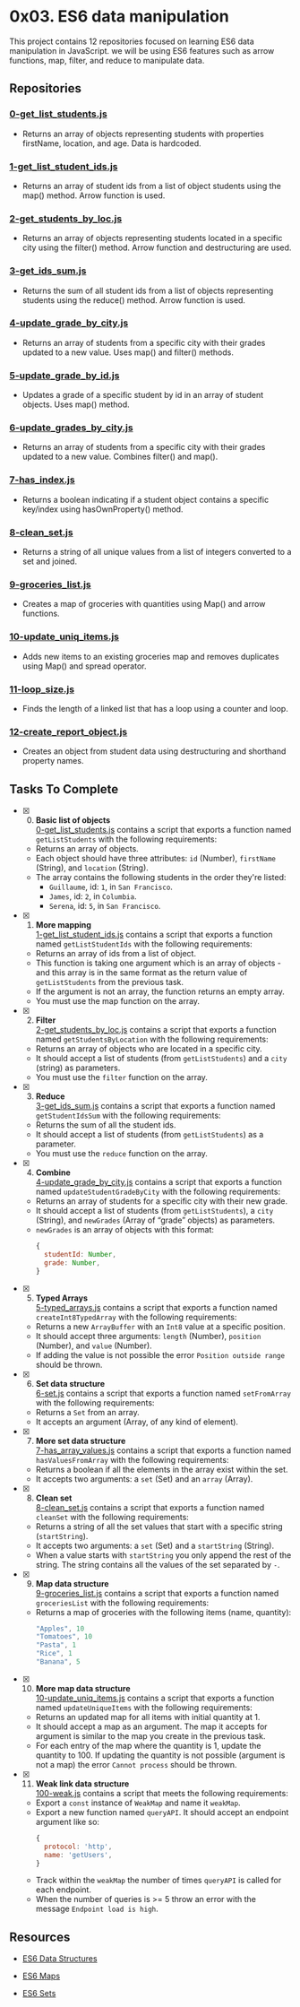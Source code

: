 # 0x03. ES6 data manipulation

This project contains 12 repositories focused on learning ES6 data manipulation in JavaScript. we will be using ES6 features such as arrow functions, map, filter, and reduce to manipulate data.

## Repositories 

### [0-get_list_students.js](./0-get_list_students.js)

- Returns an array of objects representing students with properties firstName, location, and age. Data is hardcoded.

### [1-get_list_student_ids.js](./1-get_list_student_ids.js)

- Returns an array of student ids from a list of object students using the map() method. Arrow function is used.

### [2-get_students_by_loc.js](./2-get_students_by_loc.js)

- Returns an array of objects representing students located in a specific city using the filter() method. Arrow function and destructuring are used.

### [3-get_ids_sum.js](./3-get_ids_sum.js) 

- Returns the sum of all student ids from a list of objects representing students using the reduce() method. Arrow function is used.

### [4-update_grade_by_city.js](./4-update_grade_by_city.js)

- Returns an array of students from a specific city with their grades updated to a new value. Uses map() and filter() methods.

### [5-update_grade_by_id.js](./5-update_grade_by_id.js)

- Updates a grade of a specific student by id in an array of student objects. Uses map() method.

### [6-update_grades_by_city.js](./6-update_grades_by_city.js)

- Returns an array of students from a specific city with their grades updated to a new value. Combines filter() and map().

### [7-has_index.js](./7-has_index.js) 

- Returns a boolean indicating if a student object contains a specific key/index using hasOwnProperty() method.

### [8-clean_set.js](./8-clean_set.js) 

- Returns a string of all unique values from a list of integers converted to a set and joined.

### [9-groceries_list.js](./9-groceries_list.js)

- Creates a map of groceries with quantities using Map() and arrow functions.

### [10-update_uniq_items.js](./10-update_uniq_items.js) 

- Adds new items to an existing groceries map and removes duplicates using Map() and spread operator.

### [11-loop_size.js](./11-loop_size.js)

- Finds the length of a linked list that has a loop using a counter and loop.

### [12-create_report_object.js](./12-create_report_object.js)

- Creates an object from student data using destructuring and shorthand property names.



## Tasks To Complete

+ [x] 0. **Basic list of objects**<br/>[0-get_list_students.js](0-get_list_students.js) contains a script that exports a function named `getListStudents` with the following requirements:
  + Returns an array of objects.
  + Each object should have three attributes: `id` (Number), `firstName` (String), and `location` (String).
  + The array contains the following students in the order they're listed:
    + `Guillaume`, id: `1`, in `San Francisco`.
    + `James`, id: `2`, in `Columbia`.
    + `Serena`, id: `5`, in `San Francisco`.

+ [x] 1. **More mapping**<br/>[1-get_list_student_ids.js](1-get_list_student_ids.js) contains a script that exports a function named `getListStudentIds` with the following requirements:
  + Returns an array of ids from a list of object.
  + This function is taking one argument which is an array of objects - and this array is in the same format as the return value of `getListStudents` from the previous task.
  + If the argument is not an array, the function returns an empty array.
  + You must use the map function on the array.

+ [x] 2. **Filter**<br/>[2-get_students_by_loc.js](2-get_students_by_loc.js) contains a script that exports a function named `getStudentsByLocation` with the following requirements:
  + Returns an array of objects who are located in a specific city.
  + It should accept a list of students (from `getListStudents`) and a `city` (string) as parameters.
  + You must use the `filter` function on the array.

+ [x] 3. **Reduce**<br/>[3-get_ids_sum.js](3-get_ids_sum.js) contains a script that exports a function named `getStudentIdsSum` with the following requirements:
  + Returns the sum of all the student ids.
  + It should accept a list of students (from `getListStudents`) as a parameter.
  + You must use the `reduce` function on the array.

+ [x] 4. **Combine**<br/>[4-update_grade_by_city.js](4-update_grade_by_city.js) contains a script that exports a function named `updateStudentGradeByCity` with the following requirements:
  + Returns an array of students for a specific city with their new grade.
  + It should accept a list of students (from `getListStudents`), a `city` (String), and `newGrades` (Array of “grade” objects) as parameters.
  + `newGrades` is an array of objects with this format:
    ```js
    {
      studentId: Number,
      grade: Number,
    }
    ```

+ [x] 5. **Typed Arrays**<br/>[5-typed_arrays.js](5-typed_arrays.js) contains a script that exports a function named `createInt8TypedArray` with the following requirements:
  + Returns a new `ArrayBuffer` with an `Int8` value at a specific position.
  + It should accept three arguments: `length` (Number), `position` (Number), and `value` (Number).
  + If adding the value is not possible the error `Position outside range` should be thrown.

+ [x] 6. **Set data structure**<br/>[6-set.js](6-set.js) contains a script that exports a function named `setFromArray` with the following requirements:
  + Returns a `Set` from an array.
  + It accepts an argument (Array, of any kind of element).

+ [x] 7. **More set data structure**<br/>[7-has_array_values.js](7-has_array_values.js) contains a script that exports a function named `hasValuesFromArray` with the following requirements:
  + Returns a boolean if all the elements in the array exist within the set.
  + It accepts two arguments: a `set` (Set) and an `array` (Array).

+ [x] 8. **Clean set**<br/>[8-clean_set.js](8-clean_set.js) contains a script that exports a function named `cleanSet` with the following requirements:
  + Returns a string of all the set values that start with a specific string (`startString`).
  + It accepts two arguments: a `set` (Set) and a `startString` (String).
  + When a value starts with `startString` you only append the rest of the string. The string contains all the values of the set separated by `-`.

+ [x] 9. **Map data structure**<br/>[9-groceries_list.js](9-groceries_list.js) contains a script that exports a function named `groceriesList` with the following requirements:
  + Returns a map of groceries with the following items (name, quantity):
    ```cs
    "Apples", 10
    "Tomatoes", 10
    "Pasta", 1
    "Rice", 1
    "Banana", 5
    ```

+ [x] 10. **More map data structure**<br/>[10-update_uniq_items.js](10-update_uniq_items.js) contains a script that exports a function named `updateUniqueItems` with the following requirements:
  + Returns an updated map for all items with initial quantity at 1.
  + It should accept a map as an argument. The map it accepts for argument is similar to the map you create in the previous task.
  + For each entry of the map where the quantity is 1, update the quantity to 100. If updating the quantity is not possible (argument is not a map) the error `Cannot process` should be thrown.

+ [x] 11. **Weak link data structure**<br/>[100-weak.js](100-weak.js) contains a script that meets the following requirements:
  + Export a `const` instance of `WeakMap` and name it `weakMap`.
  + Export a new function named `queryAPI`. It should accept an endpoint argument like so:
    ```js
    {
      protocol: 'http',
      name: 'getUsers',
    }
    ```
  + Track within the `weakMap` the number of times `queryAPI` is called for each endpoint.
  + When the number of queries is >= 5 throw an error with the message `Endpoint load is high`.

## Resources

- [ES6 Data Structures](https://www.tutorialspoint.com/es6/es6_data_structures.htm)

- [ES6 Maps](https://flaviocopes.com/es6-maps/)

- [ES6 Sets](https://flaviocopes.com/es6-sets/)
